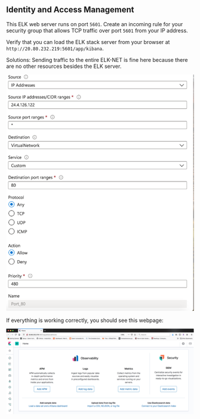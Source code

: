 ## Identity and Access Management

This ELK web server runs on port `5601`. Create an incoming rule for your security group that allows TCP traffic over port `5601` from your IP address.

Verify that you can load the ELK stack server from your browser at `http://20.80.232.219:5601/app/kibana`.

Solutions:
Sending traffic to the entire ELK-NET is fine here because there are no other resources besides the ELK server.

![](/Images/Security_group.png)

If everything is working correctly, you should see this webpage:

![Kibana_Home](/Images/Kibana_Home.png)


